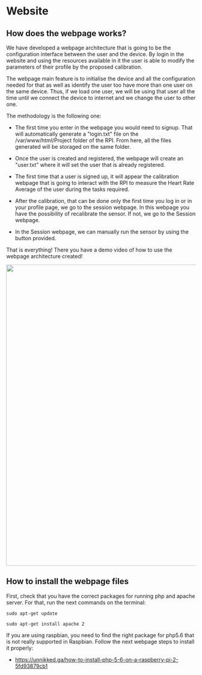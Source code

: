# Website

## How does the webpage works?

We have developed a webpage architecture that is going to be the configuration interface between the user and the device. By login in the website and using the resources available in it the user is able to modify the parameters of their profile by the proposed calibration. 

The webpage main feature is to initialise the device and all the configuration needed for that as well as identify the user too have more than one user on the same device. Thus, if we load one user, we will be using that user all the time until we connect the device to internet and we change the user to other one.

The methodology is the following one:

- The first time you enter in the webpage you would need to signup. That will automatically generate a "login.txt" file on the /var/www/html/Project folder of the RPI. From here, all the files generated will be storaged on the same folder.

- Once the user is created and registered, the webpage will 
create an "user.txt" where it will set the user that is already registered.

- The first time that a user is signed up, it will appear the calibration webpage that is going to interact with the RPI to measure the Heart Rate Average of the user during the tasks required. 

- After the calibration, that can be done only the first time you log in or in your profile page, we go to the session webpage. In this webpage you have the possibility of recalibrate the sensor. If not, we go to the Session webpage.

- In the Session webpage, we can manually run the sensor by using the button provided.

That is everything! There you have a demo video of how to use the webpage architecture created!


[<img src="https://user-images.githubusercontent.com/46483800/56128570-f0f75a00-5f77-11e9-98cc-ce3b970bb8ab.jpg" width="800">](https://www.youtube.com/watch?v=9uvpTM_b6e0&t=1s)

## How to install the webpage files

First, check that you have the correct packages for running php and apache server. For that, run the next commands on the terminal:


```
sudo apt-get update

sudo apt-get install apache 2
```

If you are using raspbian, you need to find the right package for php5.6 that is not really supported in Raspbian. Follow the next webpage steps to install it properly:

- https://unnikked.ga/how-to-install-php-5-6-on-a-raspberry-pi-2-5fd93879cb1
